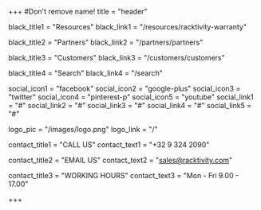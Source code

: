 +++
#Don't remove name!
title = "header"

black_title1 = "Resources"
black_link1 = "/resources/racktivity-warranty"

black_title2 = "Partners"
black_link2 = "/partners/partners"

black_title3 = "Customers"
black_link3 = "/customers/customers"

black_title4 = "Search"
black_link4 = "/search"

social_icon1 = "facebook"
social_icon2 = "google-plus"
social_icon3 = "twitter"
social_icon4 = "pinterest-p"
social_icon5 = "youtube"
social_link1 = "#"
social_link2 = "#"
social_link3 = "#"
social_link4 = "#"
social_link5 = "#"

logo_pic = "/images/logo.png"
logo_link = "/"

contact_title1 = "CALL US"
contact_text1 = "+32 9 324 2090"

contact_title2 = "EMAIL US"
contact_text2 = "sales@racktivity.com"


contact_title3 = "WORKING HOURS"
contact_text3 = "Mon - Fri 9.00 - 17.00"



+++
